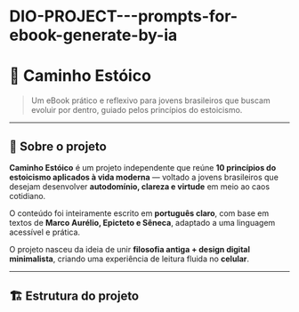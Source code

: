 # DIO-PROJECT---prompts-for-ebook-generate-by-ia

# 📘 Caminho Estóico

> Um eBook prático e reflexivo para jovens brasileiros que buscam evoluir por dentro, guiado pelos princípios do estoicismo.

---

## 🧭 Sobre o projeto

**Caminho Estóico** é um projeto independente que reúne **10 princípios do estoicismo aplicados à vida moderna** — voltado a jovens brasileiros que desejam desenvolver **autodomínio, clareza e virtude** em meio ao caos cotidiano.

O conteúdo foi inteiramente escrito em **português claro**, com base em textos de **Marco Aurélio, Epicteto e Sêneca**, adaptado a uma linguagem acessível e prática.

O projeto nasceu da ideia de unir **filosofia antiga + design digital minimalista**, criando uma experiência de leitura fluida no **celular**.

---

## 🏗️ Estrutura do projeto


